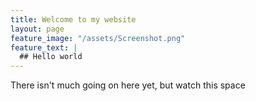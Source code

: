 ```yaml
---
title: Welcome to my website
layout: page
feature_image: "/assets/Screenshot.png"
feature_text: |
  ## Hello world
---
```


There isn't much going on here yet, but watch this space
